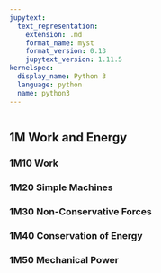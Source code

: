 ```yaml
---
jupytext:
  text_representation:
    extension: .md
    format_name: myst
    format_version: 0.13
    jupytext_version: 1.11.5
kernelspec:
  display_name: Python 3
  language: python
  name: python3
---
```


```{contents}
```

## 1M	Work and Energy

### 1M10	Work
### 1M20	Simple Machines
### 1M30	Non-Conservative Forces
### 1M40	Conservation of Energy
### 1M50	Mechanical Power
